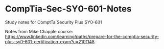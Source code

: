 # CompTia-Sec-SY0-601-Notes
Study notes for ComptTa Security Plus SY0-601

Notes from Mike Chapple course: https://www.linkedin.com/learning/paths/prepare-for-the-comptia-security-plus-sy0-601-certification-exam?u=2101148
